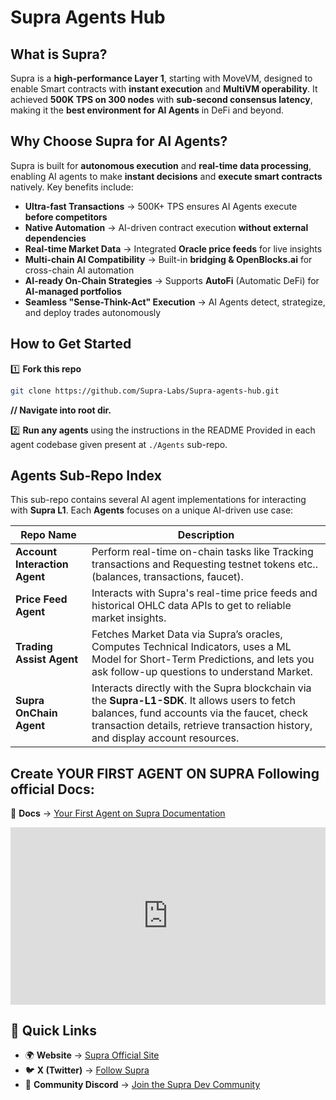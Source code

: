 # Supra Agents Hub

## What is Supra?  

Supra is a **high-performance Layer 1**, starting with MoveVM, designed to enable Smart contracts with **instant execution** and **MultiVM operability**. It achieved **500K TPS on 300 nodes** with **sub-second consensus latency**, making it the **best environment for AI Agents** in DeFi and beyond.

## Why Choose Supra for AI Agents?  

Supra is built for **autonomous execution** and **real-time data processing**, enabling AI agents to make **instant decisions** and **execute smart contracts** natively. Key benefits include:

- **Ultra-fast Transactions** → 500K+ TPS ensures AI Agents execute **before competitors**  
- **Native Automation** → AI-driven contract execution **without external dependencies**  
- **Real-time Market Data** → Integrated **Oracle price feeds** for live insights  
- **Multi-chain AI Compatibility** → Built-in **bridging & OpenBlocks.ai** for cross-chain AI automation  
- **AI-ready On-Chain Strategies** → Supports **AutoFi** (Automatic DeFi) for **AI-managed portfolios**  
- **Seamless "Sense-Think-Act" Execution** → AI Agents detect, strategize, and deploy trades autonomously  

## How to Get Started  

1️⃣ **Fork this repo**

```bash
git clone https://github.com/Supra-Labs/Supra-agents-hub.git
```
**// Navigate into root dir.**

2️⃣ **Run any agents** using the instructions in the README Provided in each agent codebase given present at `./Agents` sub-repo.  

## Agents Sub-Repo Index  
This sub-repo contains several AI agent implementations for interacting with **Supra L1**. Each **Agents** focuses on a unique AI-driven use case:

| **Repo Name**        | **Description** |
|----------------------|---------------------------------------------------------------|
| **Account Interaction Agent**         | Perform real-time on-chain tasks like Tracking transactions and Requesting testnet tokens etc..(balances, transactions, faucet). |
| **Price Feed Agent**         | Interacts with Supra's real-time price feeds and historical OHLC data APIs to get to reliable market insights.   |
| **Trading Assist Agent**         | Fetches Market Data via Supra’s oracles, Computes Technical Indicators, uses a ML Model for Short-Term Predictions, and lets you ask follow-up questions to understand Market. |
| **Supra OnChain Agent**         | Interacts directly with the Supra blockchain via the **Supra-L1-SDK**. It allows users to fetch balances, fund accounts via the faucet, check transaction details, retrieve transaction history, and display account resources. |

## Create **YOUR FIRST AGENT ON SUPRA** Following official Docs: 

📄 **Docs** → [Your First Agent on Supra Documentation](https://docs.supra.com/ai-agents)

<iframe
  src="https://player.cloudinary.com/embed/?cloud_name=de6xlcxij&public_id=dsds_hcpyda&profile=cld-looping"
  width="640"
  height="360" 
  style="height: auto; width: 100%; aspect-ratio: 640 / 360;"
  allow="autoplay; fullscreen; encrypted-media; picture-in-picture"
  allowfullscreen
  frameborder="0"
></iframe>

## 🔗 Quick Links  

- 🌍 **Website** → [Supra Official Site](https://supra.com/)      
- 🐦 **X (Twitter)** → [Follow Supra](https://x.com/SUPRA_Labs)  
- 💬 **Community Discord** → [Join the Supra Dev Community](https://discord.com/invite/supra)  
